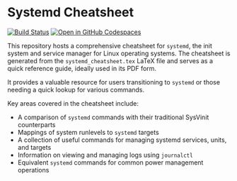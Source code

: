 # Systemd Cheatsheet

[![Build Status](https://github.com/ruzickap/cheatsheet-systemd/workflows/latex-build/badge.svg)](https://github.com/ruzickap/cheatsheet-systemd)
[![Open in GitHub Codespaces](https://github.com/codespaces/badge.svg)](https://codespaces.new/ruzickap/cheatsheet-systemd)

This repository hosts a comprehensive cheatsheet for `systemd`, the init system
and service manager for Linux operating systems. The cheatsheet is generated
from the `systemd_cheatsheet.tex` LaTeX file and serves as a quick reference
guide, ideally used in its PDF form.

It provides a valuable resource for users transitioning to `systemd` or those
needing a quick lookup for various commands.

Key areas covered in the cheatsheet include:

* A comparison of `systemd` commands with their traditional SysVinit counterparts
* Mappings of system runlevels to `systemd` targets
* A collection of useful commands for managing systemd services, units, and targets
* Information on viewing and managing logs using `journalctl`
* Equivalent `systemd` commands for common power management operations
